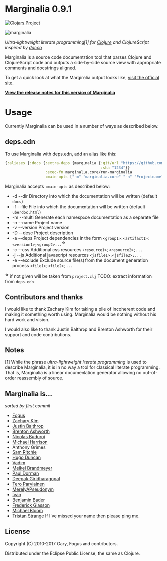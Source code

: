 Marginalia 0.9.1
================

[![Clojars Project](https://img.shields.io/clojars/v/marginalia.svg)](https://clojars.org/marginalia)

![marginalia](http://farm8.staticflickr.com/7057/6828224448_32b51e5784_z_d.jpg "Marginalia")

*Ultra-lightweight literate programming[1] for
[Clojure](http://clojure.org) and ClojureScript inspired by
[docco](http://jashkenas.github.com/docco/)*

Marginalia is a source code documentation tool that parses Clojure and
ClojureScript code and outputs a side-by-side source view with
appropriate comments and docstrings aligned.

To get a quick look at what the Marginalia output looks like, [visit
the official site](http://gdeer81.github.io/marginalia/).

**[View the release notes for this version of Marginalia](https://github.com/gdeer81/marginalia/blob/master/docs/release-notes/marginalia-v0.9.1-release-notes.markdown)**

# Usage

Currently Marginalia can be used in a number of ways as described below.

## deps.edn

To use Marginalia with deps.edn, add an alias like this:

```clojure
{:aliases {:docs {:extra-deps {marginalia {:git/url "https://github.com/wactbprot/marginalia" 
                                           :sha "1234"}}
                  :exec-fn marginalia.core/run-marginalia
                  :main-opts ["-m" "marginalia.core" "-n" "Projectname"]}}}
```

Marginalia accepts `:main-opts` as described below:

* -d --dir Directory into which the documentation will be written
  (default `docs`)
* -f --file File into which the documentation will be written (default
  `uberdoc.html`)
* -m --multi   Generate each namespace documentation as a separate file
* -n --name    Project name
* -v --version Project version
* -D --desc Project description
* -a --deps Project dependencies in the form
  `<group1>:<artifact1>:<version1>;<group2>...`<sup>☆</sup>
* -c --css Additional css resources `<resource1>;<resource2>;...`
* -j --js Additional javascript resources `<jsfile1>;<jsfile2>;...`
* -e --exclude Exclude source file(s) from the document generation
  process `<file1>;<file2>;...`

<sup>☆</sup> if not given will be taken from `project.clj` TODO:
extract information from `deps.edn`

Contributors and thanks
-----------------------

I would like to thank Zachary Kim for taking a pile of incoherent code
and making it something worth using.  Marginalia would be nothing
without his hard work and vision.

I would also like to thank Justin Balthrop and Brenton Ashworth for
their support and code contributions.

Notes
-----

[1] While the phrase *ultra-lightweight literate programming* is used
to describe Marginalia, it is in no way a tool for classical literate
programming.  That is, Marginalia is a linear documentation generator
allowing no out-of-order reassembly of source.

Marginalia is...
----------------

*sorted by first commit*

- [Fogus](http://fogus.me/fun/)
- [Zachary Kim](https://github.com/zk)
- [Justin Balthrop](https://github.com/ninjudd)
- [Brenton Ashworth](https://github.com/brentonashworth)
- [Nicolas Buduroi](https://github.com/budu)
- [Michael Harrison](https://github.com/goodmike)
- [Anthony Grimes](https://github.com/Raynes)
- [Sam Ritchie](https://github.com/sritchie)
- [Hugo Duncan](https://github.com/hugoduncan)
- [Vadim](https://github.com/dm3)
- [Meikel Brandmeyer](https://github.com/kotarak)
- [Paul Dorman](https://github.com/pauldorman)
- [Deepak Giridharagopal](https://github.com/grimradical)
- [Tero Parviainen](https://github.com/teropa)
- [MerelyAPseudonym](https://github.com/MerelyAPseudonym)
- [Ivan](https://github.com/ivantm)
- [Benjamin Bader](https://github.com/benjamin-bader)
- [Frederick Giasson](https://github.com/fgiasson)
- [Michael Bloom](https://github.com/MichaelBlume)
- [Tristan Strange](https://github.com/triss)
If I've missed your name then please ping me.

License
-------

Copyright (C) 2010-2017 Gary, Fogus and contributors.

Distributed under the Eclipse Public License, the same as Clojure.
